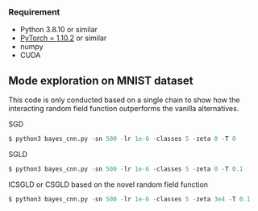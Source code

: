 

### Requirement

* Python 3.8.10 or similar
* [PyTorch = 1.10.2](https://pytorch.org/) or similar
* numpy
* CUDA


## Mode exploration on MNIST dataset

This code is only conducted based on a single chain to show how the interacting random field function outperforms the vanilla alternatives.

SGD
```python
$ python3 bayes_cnn.py -sn 500 -lr 1e-6 -classes 5 -zeta 0 -T 0
```

SGLD
```python
$ python3 bayes_cnn.py -sn 500 -lr 1e-6 -classes 5 -zeta 0 -T 0.1
```

ICSGLD or CSGLD based on the novel random field function
```python
$ python3 bayes_cnn.py -sn 500 -lr 1e-6 -classes 5 -zeta 3e4 -T 0.1
```
